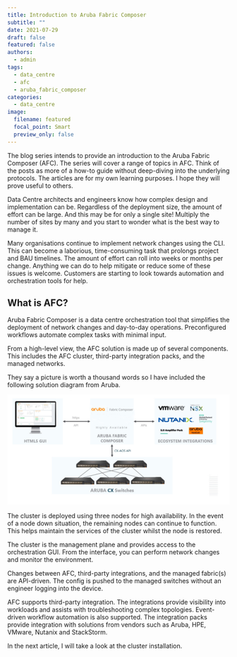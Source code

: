 ```yaml
---
title: Introduction to Aruba Fabric Composer
subtitle: ""
date: 2021-07-29
draft: false
featured: false
authors:
  - admin
tags:
  - data_centre
  - afc
  - aruba_fabric_composer
categories:
  - data_centre
image:
  filename: featured
  focal_point: Smart
  preview_only: false
---
```

<!-- Google Tag Manager -->
<script>(function(w,d,s,l,i){w[l]=w[l]||[];w[l].push({'gtm.start':
new Date().getTime(),event:'gtm.js'});var f=d.getElementsByTagName(s)[0],
j=d.createElement(s),dl=l!='dataLayer'?'&l='+l:'';j.async=true;j.src=
'https://www.googletagmanager.com/gtm.js?id='+i+dl;f.parentNode.insertBefore(j,f);
})(window,document,'script','dataLayer','GTM-NWHJDNP');</script>
<!-- End Google Tag Manager -->

The blog series intends to provide an introduction to the Aruba Fabric Composer (AFC). The series will cover a range of topics in AFC. Think of the posts as more of a how-to guide without deep-diving into the underlying protocols. The articles are for my own learning purposes. I hope they will prove useful to others.

Data Centre architects and engineers know how complex design and implementation can be. Regardless of the deployment size, the amount of effort can be large. And this may be for only a single site! Multiply the number of sites by many and you start to wonder what is the best way to manage it.

Many organisations continue to implement network changes using the CLI. This can become a laborious, time-consuming task that prolongs project and BAU timelines. The amount of effort can roll into weeks or months per change. Anything we can do to help mitigate or reduce some of these issues is welcome. Customers are starting to look towards automation and orchestration tools for help.

## What is AFC?

Aruba Fabric Composer is a data centre orchestration tool that simplifies the deployment of network changes and day-to-day operations. Preconfigured workflows automate complex tasks with minimal input.

From a high-level view, the AFC solution is made up of several components. This includes the AFC cluster, third-party integration packs, and the managed networks.

They say a picture is worth a thousand words so I have included the following solution diagram from Aruba.

![](afc-1-sol-overview.png "AFC Solution Overview")

The cluster is deployed using three nodes for high availability. In the event of a node down situation, the remaining nodes can continue to function. This helps maintain the services of the cluster whilst the node is restored.

The cluster is the management plane and provides access to the orchestration GUI. From the interface, you can perform network changes and monitor the environment.

Changes between AFC, third-party integrations, and the managed fabric(s) are API-driven. The config is pushed to the managed switches without an engineer logging into the device.

AFC supports third-party integration. The integrations provide visibility into workloads and assists with troubleshooting complex topologies. Event-driven workflow automation is also supported. The integration packs provide integration with solutions from vendors such as Aruba, HPE, VMware, Nutanix and StackStorm.

In the next article, I will take a look at the cluster installation.
